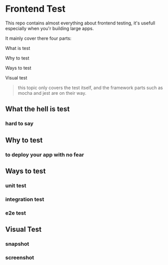 # Frontend Test
This repo contains almost everything about frontend  testing, it's usefull especially when you'r building large apps.

It mainly cover there four parts:

What is test

Why to test

Ways to test

Visual test

> this topic only covers the test itself, and the framework parts such as mocha and jest are on their way.
## What the hell is test
### hard to say
## Why to test

### to deploy your app with no fear

## Ways to test
### unit test

### integration test

### e2e test

## Visual Test

### snapshot
### screenshot


